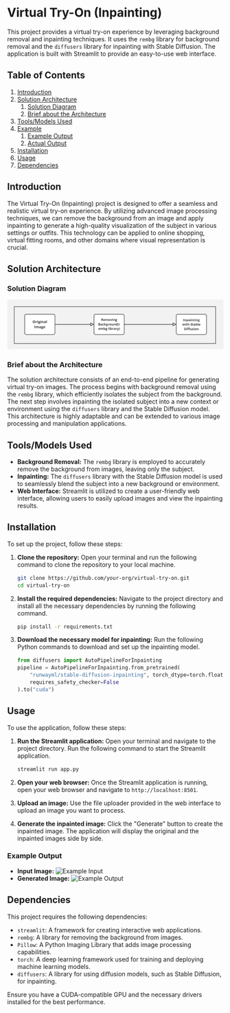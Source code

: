 
# Virtual Try-On (Inpainting)

This project provides a virtual try-on experience by leveraging background removal and inpainting techniques. It uses the `rembg` library for background removal and the `diffusers` library for inpainting with Stable Diffusion. The application is built with Streamlit to provide an easy-to-use web interface.

## Table of Contents
1. [Introduction](#introduction)
2. [Solution Architecture](#solution-architecture)
   1. [Solution Diagram](#solution-diagram)
   2. [Brief about the Architecture](#brief-about-the-architecture)
3. [Tools/Models Used](#toolsmodels-used)
4. [Example](#example)
   1. [Example Output](#example-output)
   2. [Actual Output](#actual-output)
5. [Installation](#installation)
6. [Usage](#usage)
7. [Dependencies](#dependencies)

## Introduction

The Virtual Try-On (Inpainting) project is designed to offer a seamless and realistic virtual try-on experience. By utilizing advanced image processing techniques, we can remove the background from an image and apply inpainting to generate a high-quality visualization of the subject in various settings or outfits. This technology can be applied to online shopping, virtual fitting rooms, and other domains where visual representation is crucial.

## Solution Architecture

### Solution Diagram

![Solution Architecture Diagram](https://github.com/Prajnabhandary/VITON/blob/main/Inpainting/Arch_daigram.jpg)


### Brief about the Architecture

The solution architecture consists of an end-to-end pipeline for generating virtual try-on images. The process begins with background removal using the `rembg` library, which efficiently isolates the subject from the background. The next step involves inpainting the isolated subject into a new context or environment using the `diffusers` library and the Stable Diffusion model. This architecture is highly adaptable and can be extended to various image processing and manipulation applications.

## Tools/Models Used

- **Background Removal:** The `rembg` library is employed to accurately remove the background from images, leaving only the subject.
- **Inpainting:** The `diffusers` library with the Stable Diffusion model is used to seamlessly blend the subject into a new background or environment.
- **Web Interface:** Streamlit is utilized to create a user-friendly web interface, allowing users to easily upload images and view the inpainting results.

## Installation

To set up the project, follow these steps:

1. **Clone the repository:** Open your terminal and run the following command to clone the repository to your local machine.

    ```sh
    git clone https://github.com/your-org/virtual-try-on.git
    cd virtual-try-on
    ```

2. **Install the required dependencies:** Navigate to the project directory and install all the necessary dependencies by running the following command.

    ```sh
    pip install -r requirements.txt
    ```

3. **Download the necessary model for inpainting:** Run the following Python commands to download and set up the inpainting model.

    ```python
    from diffusers import AutoPipelineForInpainting
    pipeline = AutoPipelineForInpainting.from_pretrained(
        "runwayml/stable-diffusion-inpainting", torch_dtype=torch.float16, variant="fp16", safety_checker=None,
        requires_safety_checker=False
    ).to("cuda")
    ```

## Usage

To use the application, follow these steps:

1. **Run the Streamlit application:** Open your terminal and navigate to the project directory. Run the following command to start the Streamlit application.

    ```sh
    streamlit run app.py
    ```

2. **Open your web browser:** Once the Streamlit application is running, open your web browser and navigate to `http://localhost:8501`.

3. **Upload an image:** Use the file uploader provided in the web interface to upload an image you want to process.

4. **Generate the inpainted image:** Click the "Generate" button to create the inpainted image. The application will display the original and the inpainted images side by side.


### Example Output

- **Input Image:**
  ![Example Input](path_to_example_input_image)
- **Generated Image:**
  ![Example Output](path_to_example_output_image)



## Dependencies

This project requires the following dependencies:

- `streamlit`: A framework for creating interactive web applications.
- `rembg`: A library for removing the background from images.
- `Pillow`: A Python Imaging Library that adds image processing capabilities.
- `torch`: A deep learning framework used for training and deploying machine learning models.
- `diffusers`: A library for using diffusion models, such as Stable Diffusion, for inpainting.

Ensure you have a CUDA-compatible GPU and the necessary drivers installed for the best performance.
